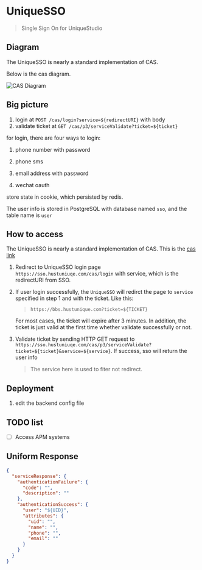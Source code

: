 # UniqueSSO
> Single Sign On for UniqueStudio

## Diagram 

The UniqueSSO is nearly a standard implementation of CAS.

Below is the cas diagram.

![CAS Diagram](https://apereo.github.io/cas/4.2.x/images/cas_flow_diagram.png)
## Big picture

1. login at `POST /cas/login?service=${redirectURI}` with body 
2. validate ticket at `GET /cas/p3/serviceValidate?ticket=${ticket}`

for login, there are four ways to login:

1. phone number with password

2. phone sms

3. email address with password

4. wechat oauth

store state in cookie, which persisted by redis.

The user info is stored in PostgreSQL with database named `sso`, and the table name is `user`

## How to access

The UniqueSSO is nearly a standard implementation of CAS. This is the [cas link](https://apereo.github.io/cas/4.2.x/protocol/CAS-Protocol.html)

1. Redirect to UniqueSSO login page `https://sso.hustuniuqe.com/cas/login` with service, which is the redirectURI from SSO.
2. If user login successfully, the `UniqueSSO` will redirct the page to `service` specified in step 1 and with the ticket. Like this:
   > `https://bbs.hustunique.com?ticket=${TICKET}`
   
   For most cases, the ticket will expire after 3 minutes. In addition, the ticket is just valid at the first time whether validate successfully or not.
3. Validate ticket by sending HTTP GET request to `https://sso.hustuniuqe.com/cas/p3/serviceValidate?ticket=${ticket}&service=${service}`. If success, sso will return the user info
   >  The service here is used to fiter not redirect.

## Deployment

1. edit the backend config file 


## TODO list

- [ ] Access APM systems

## Uniform Response

```json
{
  "serviceResponse": {
    "authenticationFailure": {
      "code": "",
      "description": ""
    },
    "authenticationSuccess": {
      "user": "${UID}",
      "attributes": {
        "uid": "",
        "name": "",
        "phone": "",
        "email": ""
      }
    }
  }
}
```